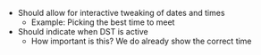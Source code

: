 - Should allow for interactive tweaking of dates and times
  - Example: Picking the best time to meet
- Should indicate when DST is active
  - How important is this? We do already show the correct time

